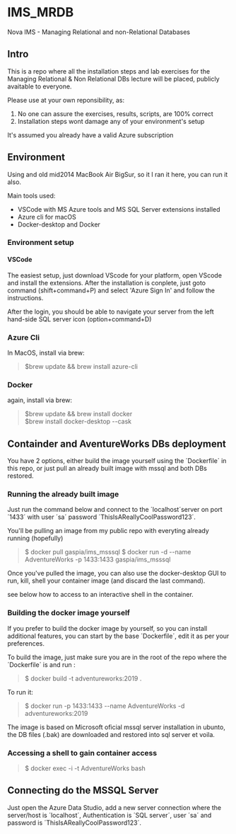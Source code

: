 # IMS_MRDB

Nova IMS - Managing Relational and non-Relational Databases

## Intro

This is a repo where all the installation steps and lab exercises for the Managing Relational & Non Relational DBs lecture will be placed, publicly avaitable to everyone.

Please use at your own reponsibility, as:

 1. No one can assure the exercises, results, scripts, are 100% correct
 2. Installation steps wont damage any of your environment's setup

It's assumed you already have a valid Azure subscription

## Environment

Using and old mid2014 MacBook Air BigSur, so it I ran it here, you can run it also.

Main tools used:

- VSCode with MS Azure tools and MS SQL Server extensions installed
- Azure cli for macOS
- Docker-desktop and Docker

### Environment setup

#### VSCode

The easiest setup, just download VScode for your platform, open VScode and install the extensions. After the installation is conplete, just goto command (shift+command+P) and select 'Azure Sign In' and follow the instructions.

After the login, you should be able to navigate your server from the left hand-side SQL server icon (option+command+D)

### Azure Cli

In MacOS, install via brew:
> $brew update && brew install azure-cli  

### Docker

again, install via brew:
> $brew update && brew install docker  
> $brew install docker-desktop --cask  

## Containder and AventureWorks DBs deployment

You have 2 options, either build the image yourself using the ´Dockerfile´ in this repo, or just pull an already built image with mssql and both DBs restored.

### Running the already built image

Just run the command below and connect to the ´localhost´server on port ´1433´ with user ´sa´ password ´ThisIsAReallyCoolPassword123´.

You'll be pulling an image from my public repo with everyting already running (hopefully)

> $ docker pull gaspia/ims_msssql
> $ docker run -d --name AdventureWorks -p 1433:1433  gaspia/ims_msssql

Once you've pulled the image, you can also use the docker-desktop GUI to run, kill, shell your container image (and discard the last command).

see below how to access to an interactive shell in the container.

### Building the docker image yourself

If you prefer to build the docker image by yourself, so you can install additional features, you can start by the base ´Dockerfile´, edit it as per your preferences.

To build the image, just make sure you are in the root of the repo where the ´Dockerfile´ is and run :

> $ docker build -t adventureworks:2019 .

To run it:

> $ docker run -p 1433:1433 --name AdventureWorks -d adventureworks:2019

The image is based on Microsoft oficial mssql server installation in ubunto, the DB files (.bak) are downloaded and restored into sql server et voila.

### Accessing a shell to gain container access

> $ docker exec -i -t AdventureWorks bash

## Connecting do the MSSQL Server

Just open the Azure Data Studio, add a new server connection where the server/host is ´localhost´, Authentication is ´SQL server´, user ´sa´ and password is ´ThisIsAReallyCoolPassword123´.


